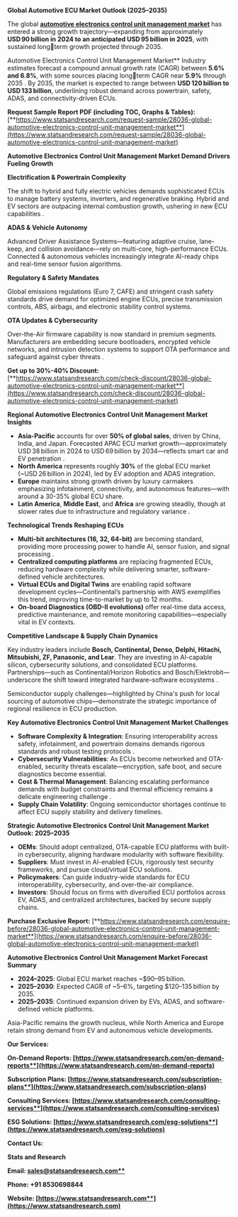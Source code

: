 ﻿**Global Automotive ECU Market Outlook (2025–2035)**

The global [**automotive electronics control unit management market**](https://www.statsandresearch.com/report/28036-global-automotive-electronics-control-unit-management-market) has entered a strong growth trajectory—expanding from approximately **USD 90 billion in 2024 to an anticipated USD 95 billion in 2025**, with sustained longterm growth projected through 2035.

Automotive Electronics Control Unit Management Market** Industry estimates forecast a compound annual growth rate (CAGR) between **5.6% and 6.8%**, with some sources placing longterm CAGR near **5.9%** through 2035 . By 2035, the market is expected to range between **USD 120 billion to USD 133 billion**, underlining robust demand across powertrain, safety, ADAS, and connectivity-driven ECUs.

**Request Sample Report PDF (including TOC, Graphs & Tables):** [**https://www.statsandresearch.com/request-sample/28036-global-automotive-electronics-control-unit-management-market**](https://www.statsandresearch.com/request-sample/28036-global-automotive-electronics-control-unit-management-market)

**Automotive Electronics Control Unit Management Market Demand Drivers Fueling Growth**

**Electrification & Powertrain Complexity**

The shift to hybrid and fully electric vehicles demands sophisticated ECUs to manage battery systems, inverters, and regenerative braking. Hybrid and EV sectors are outpacing internal combustion growth, ushering in new ECU capabilities .

**ADAS & Vehicle Autonomy**

Advanced Driver Assistance Systems—featuring adaptive cruise, lane-keep, and collision avoidance—rely on multi-core, high-performance ECUs. Connected & autonomous vehicles increasingly integrate AI-ready chips and real-time sensor fusion algorithms.

**Regulatory & Safety Mandates**

Global emissions regulations (Euro 7, CAFE) and stringent crash safety standards drive demand for optimized engine ECUs, precise transmission controls, ABS, airbags, and electronic stability control systems.

**OTA Updates & Cybersecurity**

Over-the-Air firmware capability is now standard in premium segments. Manufacturers are embedding secure bootloaders, encrypted vehicle networks, and intrusion detection systems to support OTA performance and safeguard against cyber threats .

**Get up to 30%-40% Discount:** [**https://www.statsandresearch.com/check-discount/28036-global-automotive-electronics-control-unit-management-market**](https://www.statsandresearch.com/check-discount/28036-global-automotive-electronics-control-unit-management-market)

**Regional Automotive Electronics Control Unit Management Market Insights**

- **Asia-Pacific** accounts for over **50% of global sales**, driven by China, India, and Japan. Forecasted APAC ECU market growth—approximately USD 38 billion in 2024 to USD 69 billion by 2034—reflects smart car and EV penetration .
- **North America** represents roughly **30%** of the global ECU market (~USD 26 billion in 2024), led by EV adoption and ADAS integration.
- **Europe** maintains strong growth driven by luxury carmakers emphasizing infotainment, connectivity, and autonomous features—with around a 30-35% global ECU share.
- **Latin America**, **Middle East**, and **Africa** are growing steadily, though at slower rates due to infrastructure and regulatory variance .

**Technological Trends Reshaping ECUs**

- **Multi-bit architectures (16, 32, 64-bit)** are becoming standard, providing more processing power to handle AI, sensor fusion, and signal processing .
- **Centralized computing platforms** are replacing fragmented ECUs, reducing hardware complexity while delivering smarter, software-defined vehicle architectures.
- **Virtual ECUs and Digital Twins** are enabling rapid software development cycles—Continental’s partnership with AWS exemplifies this trend, improving time-to-market by up to 12 months.
- **On-board Diagnostics (OBD-II evolutions)** offer real-time data access, predictive maintenance, and remote monitoring capabilities—especially vital in EV contexts.

**Competitive Landscape & Supply Chain Dynamics**

Key industry leaders include **Bosch, Continental, Denso, Delphi, Hitachi, Mitsubishi, ZF, Panasonic, and Lear**. They are investing in AI-capable silicon, cybersecurity solutions, and consolidated ECU platforms. Partnerships—such as Continental/Horizon Robotics and Bosch/Elektrobit—underscore the shift toward integrated hardware–software ecosystems .

Semiconductor supply challenges—highlighted by China's push for local sourcing of automotive chips—demonstrate the strategic importance of regional resilience in ECU production.

**Key Automotive Electronics Control Unit Management Market Challenges**

- **Software Complexity & Integration**: Ensuring interoperability across safety, infotainment, and powertrain domains demands rigorous standards and robust testing protocols .
- **Cybersecurity Vulnerabilities**: As ECUs become networked and OTA-enabled, security threats escalate—encryption, safe boot, and secure diagnostics become essential.
- **Cost & Thermal Management**: Balancing escalating performance demands with budget constraints and thermal efficiency remains a delicate engineering challenge .
- **Supply Chain Volatility**: Ongoing semiconductor shortages continue to affect ECU supply stability and delivery timelines.

**Strategic Automotive Electronics Control Unit Management Market Outlook: 2025–2035**

- **OEMs**: Should adopt centralized, OTA-capable ECU platforms with built-in cybersecurity, aligning hardware modularity with software flexibility.
- **Suppliers**: Must invest in AI-enabled ECUs, rigorously test security frameworks, and pursue cloud/virtual ECU solutions.
- **Policymakers**: Can guide industry-wide standards for ECU interoperability, cybersecurity, and over-the-air compliance.
- **Investors**: Should focus on firms with diversified ECU portfolios across EV, ADAS, and centralized architectures, backed by secure supply chains.

**Purchase Exclusive Report:** [**https://www.statsandresearch.com/enquire-before/28036-global-automotive-electronics-control-unit-management-market**](https://www.statsandresearch.com/enquire-before/28036-global-automotive-electronics-control-unit-management-market)

**Automotive Electronics Control Unit Management Market Forecast Summary**

- **2024–2025**: Global ECU market reaches ~$90–95 billion.
- **2025–2030**: Expected CAGR of ~5–6%, targeting $120–135 billion by 2035.
- **2025–2035**: Continued expansion driven by EVs, ADAS, and software-defined vehicle platforms.

Asia-Pacific remains the growth nucleus, while North America and Europe retain strong demand from EV and autonomous vehicle developments.

**Our Services:**

**On-Demand Reports: [https://www.statsandresearch.com/on-demand-reports**](https://www.statsandresearch.com/on-demand-reports)**

**Subscription Plans: [https://www.statsandresearch.com/subscription-plans**](https://www.statsandresearch.com/subscription-plans)**

**Consulting Services: [https://www.statsandresearch.com/consulting-services**](https://www.statsandresearch.com/consulting-services)**

**ESG Solutions: [https://www.statsandresearch.com/esg-solutions**](https://www.statsandresearch.com/esg-solutions)**

**Contact Us:**

**Stats and Research**

**Email: [sales@statsandresearch.com**](mailto:sales@statsandresearch.com)**

**Phone: +91 8530698844**

**Website: [https://www.statsandresearch.com**](https://www.statsandresearch.com)**
